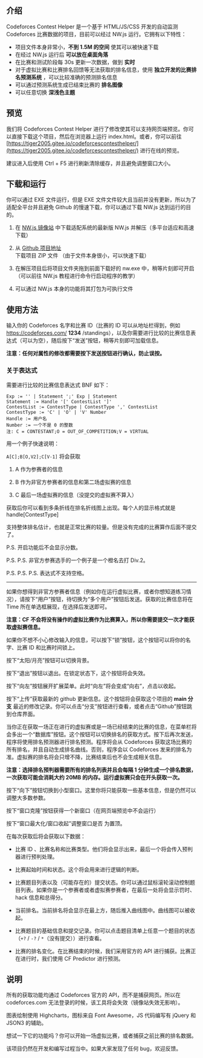 ## 介绍

Codeforces Contest Helper 是一个基于 HTML/JS/CSS 开发的自动监测 Codeforces 比赛数据的项目，目前可以经过 NW.js 运行。它拥有以下特性：

- 项目文件本身非常小，**不到 1.5M 的空间** 使其可以被快速下载
- 在经过 NW.js 运行后 **可以放在桌面角落**
- 在比赛和测试阶段每 30s 更新一次数据，做到 **实时**
- 对于虚拟比赛和比赛排名回馈等无法获取的排名信息，使用 **独立开发的比赛排名预测系统** ，可以比较准确的预测排名信息
- 可以通过预测系统生成已结束比赛的 **排名图像**
- 可以任意切换 **深浅色主题**

## 预览

我们将 Codeforces Contest Helper 进行了修改使其可以支持网页端预览。你可以直接下载这个项目，然后在浏览器上运行 index.html。或者，你可以前往 [https://tiger2005.gitee.io/codeforcescontesthelper/](https://tiger2005.gitee.io/codeforcescontesthelper/) 进行在线的预览。

建议进入后使用 Ctrl + F5 进行刷新清除缓存，并且避免调整窗口大小。

## 下载和运行

你可以通过 EXE 文件运行，但是 EXE 文件文件较大且当前并没有更新，所以为了适配全平台并且避免 Github 的慢速下载，你可以通过下载 NW.js 达到运行的目的。

1. 在 [NW.js 镜像站](http://npm.taobao.org/mirrors/nwjs/) 中下载适配系统的最新版 NW.js 并解压（多平台适应和高速下载）

2. 从 [Github 项目地址](https://github.com/tiger2005/CodeforcesContestHelper) 下载项目 ZIP 文件 （由于文件本身很小，可以快速下载）

3. 在解压项目后将项目文件夹拖到前面下载好的 nw.exe 中，稍等片刻即可开启 （可以前往 NW.js 教程进行命令行启动程序的教学）

4. 可以通过 NW.js 本身的功能将其打包为可执行文件

## 使用方法

输入你的 Codeforces 名字和比赛 ID（比赛的 ID 可以从地址栏得到，例如 https://codeforces.com/ **1234** /standings），以及你需要进行比较的比赛信息表达式（可以为空），随后按下“发送”按钮，稍等片刻即可加载信息。

**注意：任何对属性的修改都需要按下发送按钮进行确认，防止误按。**

### 关于表达式

需要进行比较的比赛信息表达式 BNF 如下：
```
Exp := '' | Statement ';' Exp | Statement
Statement := Handle '[' ContestList ']'
ContestList := ContestType | ContestType ',' ContestList
ContestType := 'C' | 'O' | 'V' Number
Handle := 用户名
Number := 一个不是 0 的整数
注: C = CONTESTANT;O = OUT_OF_COMPETITION;V = VIRTUAL
```

用一个例子快速说明：

`A[C];B[O,V2];C[V-1]` 将会获取

1. A 作为参赛者的信息

2. B 作为非官方参赛者的信息和第二场虚拟赛的信息

3. C 最后一场虚拟赛的信息（没提交的虚拟赛不算入）

获取后你可以看到多条折线在排名折线图上出现。每个人的显示格式就是 handle[ContestType]

支持整体排名估计，也就是正常比赛的较量。但是没有完成的比赛算作后面不提交了。

P.S. 开启功能后不会显示分数。

P.S. P.S. 非官方参赛选手的一个例子是一个橙名去打 Div.2。

P.S. P.S. P.S. 表达式不支持空格。

---

如果你想得到非官方参赛者信息（例如你在运行虚拟比赛，或者你想知道练习情况），请按下“用户”按钮，待切换为“多个用户”按钮后发送。获取的比赛信息将在 Time 所在单选框展现，在选择后发送即可。

**注意：CF 不会将没有操作的虚拟比赛作为比赛算入，所以你需要提交一次才能获取虚拟赛信息。**

如果你不想不小心修改输入的信息，可以按下“锁”按钮，这个按钮可以将你的名字、比赛 ID 和比赛时间锁上。

按下“太阳/月亮”按钮可以切换背景。

按下“退出”按钮以退出。在锁定状态下，这个按钮将会失效。

按下“向左”按钮展开扩展菜单。此时“向左”将会变成“向右”，点击以收起。

按下“上传”获取最新的 github 更新信息。这个按钮将会获取这个项目的 **main 分支** 最近的修改记录。你可以点击“分支”按钮进行查看，或者点击“Github”按钮跳到仓库界面。

当你正在获取一场正在进行的虚拟赛或是一场已经结束的比赛的信息，在菜单栏将会多出一个“数据库”按钮。这个按钮可以切换排名的获取方式。按下后再次发送，程序将使用排名预测器进行排名预测。程序将会从 Codeforces 获取这场比赛的所有排名，并且自动生成排名曲线。否则，程序会以 Codeforces 发来的排名为准。虚拟赛的排名将会只增不降，比赛结束后也不会生成相关信息。

**注意：选择排名预判器需要所有的排名列表并且会每隔 1 分钟生成一个排名数据，一次获取可能会消耗大约 20MB 的内存。运行虚拟赛只会在开头获取一次。**

按下“向下”按钮切换到小型窗口。这里你将只能获取一些基本信息，但是仍然可以调整大多数参数。

按下“窗口克隆”按钮获得一个新窗口（在网页端预览中不会运行）

按下“窗口最大化/窗口收起”调整窗口是否 为置顶。

在每次获取后将会获取以下数据：

- 比赛 ID 、比赛名称和比赛类型。他们将会显示出来，最后一个将会传入预判器进行预判处理。

- 比赛起始时间和状态。这个将会用来进行逻辑的判断。

- 比赛题目列表以及（可能存在的）提交状态。你可以通过鼠标滚轮滚动控制题目列表。如果你是一个参赛者或者虚拟赛参赛者，在最后一处将会显示罚时、hack 信息和总得分。

- 当前排名。当前排名将会显示在最上方，随后推入曲线图中。曲线图可以被收起。

- 比赛题目的基础信息和提交记录。你可以点击题目清单上任意一个题目的状态（`+?` / `-?` / `*`（没有提交））进行查看。

- 比赛的排名变化。在比赛结束的时候，我们采用官方的 API 进行捕获。比赛正在进行时，我们使用 CF Predictor 进行预测。

## 说明

所有的获取功能均通过 Codeforces 官方的 API，而不是捕获网页。所以在 codeforces.com 无法登录的时候，该工具将会失效（镜像站失效无影响）。

图表绘制使用 Highcharts，图标来自 Font Awesome，JS 代码编写有 jQuery 和 JSON3 的辅助。

想试一下它的功能吗？你可以开始一场虚拟比赛，或者捕获之前比赛的排名数据。

该项目仍然在开发和编写过程当中。如果大家发现了任何 bug，欢迎反馈。
